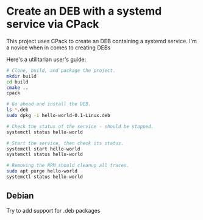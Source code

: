 # Create an DEB with a systemd service via CPack
This project uses CPack to create an DEB containing a systemd
service. I'm a novice when in comes to creating DEBs

Here's a utilitarian user's guide:
```bash
# Clone, build, and package the project.
mkdir build
cd build
cmake ..
cpack

# Go ahead and install the DEB.
ls *.deb
sudo dpkg -i hello-world-0.1-Linux.deb

# Check the status of the service - should be stopped.
systemctl status hello-world

# Start the service, then check its status.
systemctl start hello-world
systemctl status hello-world

# Removing the RPM should cleanup all traces.
sudo apt purge hello-world
systemctl status hello-world
```

##  Debian
Try to add support for .deb packages
